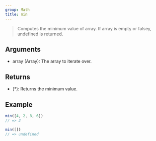 ```yaml
---
group: Math
title: min
---
```


> Computes the minimum value of array. If array is empty or falsey, undefined is returned.

## Arguments

- array (Array): The array to iterate over.

## Returns

- (\*): Returns the minimum value.

## Example

```ts
min([4, 2, 8, 6])
// => 2

min([])
// => undefined
```
